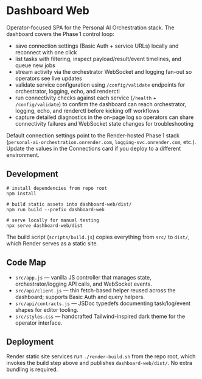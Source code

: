 # Dashboard Web

Operator-focused SPA for the Personal AI Orchestration stack. The dashboard covers the Phase 1 control loop:

- save connection settings (Basic Auth + service URLs) locally and reconnect with one click
- list tasks with filtering, inspect payload/result/event timelines, and queue new jobs
- stream activity via the orchestrator WebSocket and logging fan-out so operators see live updates
- validate service configuration using `/config/validate` endpoints for orchestrator, logging, echo, and renderctl
- run connectivity checks against each service (`/health` + `/config/validate`) to confirm the dashboard can reach orchestrator, logging, echo, and renderctl before kicking off workflows
- capture detailed diagnostics in the on-page log so operators can share connectivity failures and WebSocket state changes for troubleshooting

Default connection settings point to the Render-hosted Phase 1 stack (`personal-ai-orchestration.onrender.com`, `logging-svc.onrender.com`, etc.). Update the values in the Connections card if you deploy to a different environment.

## Development

```
# install dependencies from repo root
npm install

# build static assets into dashboard-web/dist/
npm run build --prefix dashboard-web

# serve locally for manual testing
npx serve dashboard-web/dist
```

The build script (`scripts/build.js`) copies everything from `src/` to `dist/`, which Render serves as a static site.

## Code Map

- `src/app.js` — vanilla JS controller that manages state, orchestrator/logging API calls, and WebSocket events.
- `src/api/client.js` — thin fetch-based helper reused across the dashboard; supports Basic Auth and query helpers.
- `src/api/contracts.js` — JSDoc typedefs documenting task/log/event shapes for editor tooling.
- `src/styles.css` — handcrafted Tailwind-inspired dark theme for the operator interface.

## Deployment

Render static site services run `./render-build.sh` from the repo root, which invokes the build step above and publishes `dashboard-web/dist/`. No extra bundling is required.
